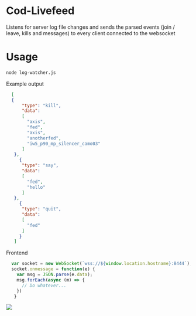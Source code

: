 # Cod-Livefeed
Listens for server log file changes and sends the parsed events (join / leave, kills and messages) to every client connected to the websocket
# Usage
```bash
node log-watcher.js
```

Example output
```json
  [
  {
      "type": "kill", 
      "data": 
      [
        "axis",
        "fed",
        "axis",
        "anotherfed",
        "iw5_p90_mp_silencer_camo03"
      ]
   },
     {
      "type": "say", 
      "data": 
      [
        "fed",
        "hello"
      ]
   },
     {
      "type": "quit", 
      "data": 
      [
        "fed"
      ]
     }
   ]
```

Frontend
```javascript
  var socket = new WebSocket(`wss://${window.location.hostname}:8444`);
  socket.onmessage = function(e) {
    var msg = JSON.parse(e.data);
    msg.forEach(async (m) => {
      // Do whatever...
    })
   }
```
![](https://i.imgur.com/ZNCWSdb.png)
